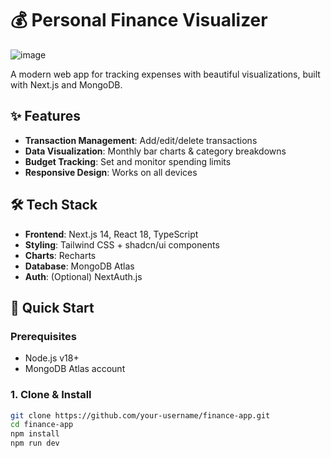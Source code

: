 # 💰 Personal Finance Visualizer


![image](https://github.com/user-attachments/assets/666a2f6b-ad80-4740-8e16-aa657d9f3f9f)


A modern web app for tracking expenses with beautiful visualizations, built with Next.js and MongoDB.

## ✨ Features
- **Transaction Management**: Add/edit/delete transactions
- **Data Visualization**: Monthly bar charts & category breakdowns
- **Budget Tracking**: Set and monitor spending limits
- **Responsive Design**: Works on all devices

## 🛠️ Tech Stack
- **Frontend**: Next.js 14, React 18, TypeScript
- **Styling**: Tailwind CSS + shadcn/ui components
- **Charts**: Recharts
- **Database**: MongoDB Atlas
- **Auth**: (Optional) NextAuth.js

## 🚀 Quick Start

### Prerequisites
- Node.js v18+
- MongoDB Atlas account

### 1. Clone & Install
```bash
git clone https://github.com/your-username/finance-app.git
cd finance-app
npm install
npm run dev
